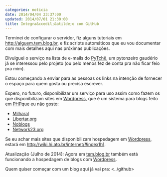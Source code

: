 ```yaml
---
categories: noticia
date: 2014/04/04 23:37:00
updated: 2014/07/01 21:30:00
title: Integra&ccedil;&atilde;o com GitHub
---
```

Terminei de configurar o servidor, fiz alguns tutoriais em
<http://alguem.tem.blog.br>, e fiz scripts autom&aacute;ticos que eu vou documentar
com mais detalhes aqui nas pr&oacute;ximas publica&ccedil;&otilde;es.

Divulguei o servi&ccedil;o na lista de e-mails do [PyTch&ecirc;](http://pytche.org), um pytonzeiro
gaud&eacute;rio j&aacute; se interessou pelo projeto (ou pelo menos fez de conta pra n&atilde;o
ficar feio pra mim).

Estou come&ccedil;ando a enviar para as pessoas os links na inten&ccedil;&atilde;o de fornecer o
espa&ccedil;o para quem gosta ou precisa escrever.

Espero, no futuro, disponibilizar um servi&ccedil;o para uso assim como fazem os
que disponibilizam sites em [Wordpress](http://wordpress.org), que &eacute; um sistema
para blogs feito em [PHP](http://php.net)que eu n&atilde;o gosto:

* [Milharal](https://milharal.org)
* [Libertar.org](http://libertar.org)
* [Noblogs](http://noblogs.org)
* [Network23.org](https://network23.org)

Se eu achar mais sites que disponibilizam hospedagem em [Wordpress](http://wordpress.org), estar&aacute; em
<http://wiki.hi.ato.br/internet/#index1h1>.

Atualiza&ccedil;&atilde;o (Julho de 2014): Agora em [tem.blog.br](http://tem.blog.br) tamb&eacute;m est&aacute; funcionando a hospedagem de blogs com [Wordpress](http://wordpress.org).

Quem quiser come&ccedil;ar com um blog aqui j&aacute; vai pra:
<../github>
